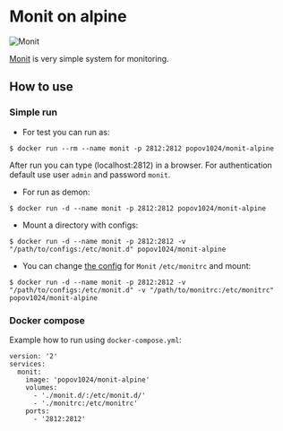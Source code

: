# Monit on alpine

![Monit](https://mmonit.com/monit/img/logo.png "Monit logo")

[Monit][Monit] is very simple system for monitoring.

## How to use
### Simple run
* For test you can run as:
```
$ docker run --rm --name monit -p 2812:2812 popov1024/monit-alpine
```

 After run you can type (localhost:2812) in a browser. For authentication default use user `admin` and password `monit`.

* For run as demon:
```
$ docker run -d --name monit -p 2812:2812 popov1024/monit-alpine
```

* Mount a directory with configs:
```
$ docker run -d --name monit -p 2812:2812 -v "/path/to/configs:/etc/monit.d" popov1024/monit-alpine
```

* You can change [the config](https://github.com/popov1024/monit-alpine-docker/blob/master/monitrc) for `Monit` `/etc/monitrc` and mount:
```
$ docker run -d --name monit -p 2812:2812 -v "/path/to/configs:/etc/monit.d" -v "/path/to/monitrc:/etc/monitrc" popov1024/monit-alpine
```

### Docker compose
Example how to run using `docker-compose.yml`:
```
version: '2'
services:
  monit:
    image: 'popov1024/monit-alpine'
    volumes:
      - './monit.d/:/etc/monit.d/'
      - './monitrc:/etc/monitrc'
    ports:
      - '2812:2812'
```

[Monit]: https://mmonit.com/monit/ "official site"
